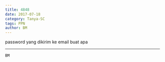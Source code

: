 ```yaml
---
title: 4848
date: 2017-07-18
category: Tanya-SC
tags: PPN
author: BM
---
```


password yang dikirim ke email buat apa

---



`BM`
